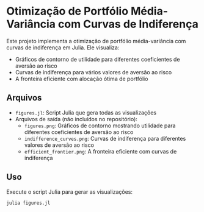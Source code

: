 # Otimização de Portfólio Média-Variância com Curvas de Indiferença

Este projeto implementa a otimização de portfólio média-variância com curvas de indiferença em Julia. Ele visualiza:

- Gráficos de contorno de utilidade para diferentes coeficientes de aversão ao risco
- Curvas de indiferença para vários valores de aversão ao risco
- A fronteira eficiente com alocação ótima de portfólio

## Arquivos

- `figures.jl`: Script Julia que gera todas as visualizações
- Arquivos de saída (não incluídos no repositório):
  - `figures.png`: Gráficos de contorno mostrando utilidade para diferentes coeficientes de aversão ao risco
  - `indifference_curves.png`: Curvas de indiferença para diferentes valores de aversão ao risco
  - `efficient_frontier.png`: A fronteira eficiente com curvas de indiferença

## Uso

Execute o script Julia para gerar as visualizações:

```julia
julia figures.jl
```
